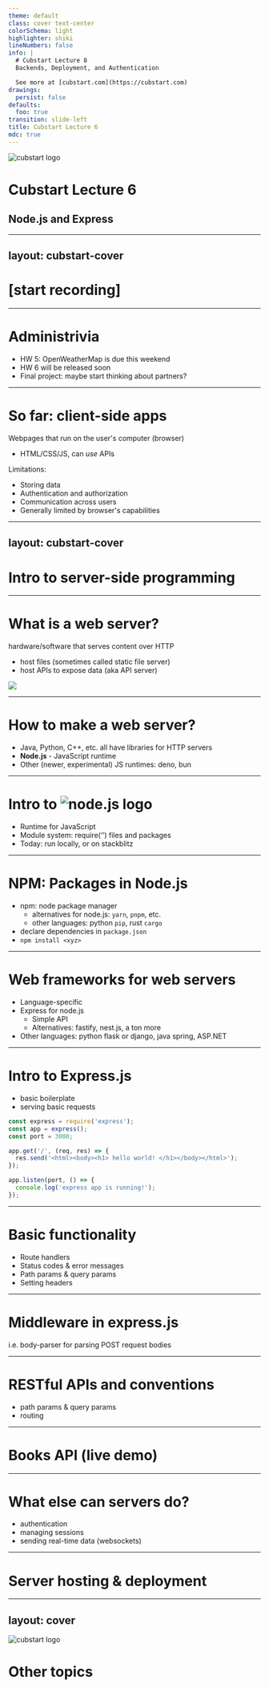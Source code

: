 ```yaml
---
theme: default
class: cover text-center
colorSchema: light
highlighter: shiki
lineNumbers: false
info: |
  # Cubstart Lecture 8
  Backends, Deployment, and Authentication

  See more at [cubstart.com](https://cubstart.com)
drawings:
  persist: false
defaults:
  foo: true
transition: slide-left
title: Cubstart Lecture 6
mdc: true
---
```


<img class="w-24 m-auto mb-8" src="/images/cubstart-logo.png" alt="cubstart logo" />

# Cubstart Lecture 6

## Node.js and Express


---
layout: cubstart-cover
---

# \[start recording\]


---

# Administrivia

<v-clicks>

- HW 5: OpenWeatherMap is due this weekend
- HW 6 will be released soon
- Final project: maybe start thinking about partners?

</v-clicks>


---

# So far: client-side apps
<div />

<v-clicks>

Webpages that run on the user's computer (browser)

  - HTML/CSS/JS, can *use* APIs

Limitations:
  - Storing data
  - Authentication and authorization
  - Communication across users
  - Generally limited by browser's capabilities

</v-clicks>


---
layout: cubstart-cover
---

# Intro to server-side programming

---

# What is a web server?
<!-- <div /> -->

hardware/software that serves content over HTTP

<v-clicks>

- host files (sometimes called static file server)
- host APIs to expose data (aka API server)

</v-clicks>

<img class="mt-16 h-48" src="https://geobgu.xyz/web-mapping/images/web-server.png">


---

# How to make a web server?

<v-clicks>

- Java, Python, C++, etc. all have libraries for HTTP servers
- **Node.js** - JavaScript runtime
- Other (newer, experimental) JS runtimes: deno, bun

</v-clicks>

<!-- - TypeScript is also often used:
  - superset of JS that adds type-checking
  - “transpiles” down to JS (can be run by any JS runtime - nodejs, browser, etc.) -->


---

# Intro to <img class="ml-2 w-24 inline" alt="node.js logo" src="https://upload.wikimedia.org/wikipedia/commons/thumb/d/d9/Node.js_logo.svg/2560px-Node.js_logo.svg.png">

- Runtime for JavaScript
- Module system: require(‘’) files and packages
- Today: run locally, or on stackblitz


<!--
- boot up stackblitz
- basic node.js example -->


---

# NPM: Packages in Node.js
- npm: node package manager
  - alternatives for node.js: `yarn`, `pnpm`, etc.
  - other languages: python `pip`, rust `cargo`
- declare dependencies in `package.json`
- `npm install <xyz>`

---

# Web frameworks for web servers
- Language-specific
- Express for node.js
  - Simple API
  - Alternatives: fastify, nest.js, a ton more
- Other languages: python flask or django, java spring, ASP.NET

---

# Intro to Express.js

- basic boilerplate
- serving basic requests


```js
const express = require('express');
const app = express();
const port = 3000;

app.get('/', (req, res) => {
  res.send('<html><body><h1> hello world! </h1></body></html>');
});

app.listen(port, () => {
  console.log('express app is running!');
});
```

---

# Basic functionality

- Route handlers
- Status codes & error messages
- Path params & query params
- Setting headers

---

# Middleware in express.js

i.e. body-parser for parsing POST request bodies


---

# RESTful APIs and conventions

- path params & query params
- routing

---
# Books API (live demo)


---

# What else can servers do?

- authentication
- managing sessions
- sending real-time data (websockets)

---

# Server hosting & deployment

---
layout: cover
---

<div class="flex items-center">

<img class="w-20 ml-12 mr-12 mb-4" src="/images/cubstart-logo.png" alt="cubstart logo" />

# Other topics

</div>
